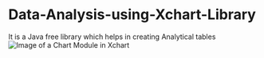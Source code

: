 # Data-Analysis-using-Xchart-Library
It is a Java free library which helps in creating Analytical tables 
![Image of a Chart Module in Xchart](![image](https://user-images.githubusercontent.com/67216390/114355157-c18e7e80-9b8c-11eb-8a88-6b6f7cea0820.png))
